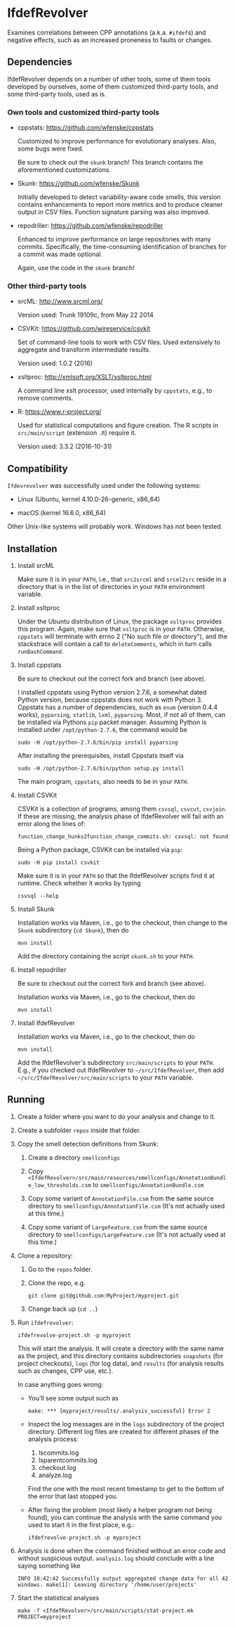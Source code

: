 # IfdefRevolver

Examines correlations between CPP annotations (a.k.a. `#ifdef`s) and
negative effects, such as an increased proneness to faults or changes.

## Dependencies

IfdefRevolver depends on a number of other tools, some of them tools
developed by ourselves, some of them customized third-party tools, and
some third-party tools, used as is.

### Own tools and customized third-party tools

* cppstats: https://github.com/wfenske/cppstats

  Customized to improve performance for evolutionary analyses.  Also,
  some bugs were fixed. 

  Be sure to check out the `skunk` branch!  This branch contains
  the aforementioned customizations.

* Skunk: https://github.com/wfenske/Skunk

  Initially developed to detect variability-aware code smells, this
  version contains enhancements to report more metrics and to produce
  cleaner output in CSV files.  Function signature parsing was also
  improved.

* repodriller: https://github.com/wfenske/repodriller

  Enhanced to improve performance on large repositories with many
  commits.  Specifically, the time-consuming identification of
  branches for a commit was made optional.

  Again, use the code in the `skunk` branch!

### Other third-party tools

* srcML: http://www.srcml.org/

  Version used: Trunk 19109c, from May 22 2014

* CSVKit: https://github.com/wireservice/csvkit

  Set of command-line tools to work with CSV files.  Used extensively
  to aggregate and transform intermediate results.

  Version used: 1.0.2 (2016)
  
* xsltproc: http://xmlsoft.org/XSLT/xsltproc.html

  A command line xslt processor, used internally by `cppstats`, e.g.,
  to remove comments.

* R: https://www.r-project.org/

  Used for statistical computations and figure creation.  The R
  scripts in `src/main/script` (extension `.R`) require it.

  Version used: 3.3.2 (2016-10-31) 

## Compatibility

`Ifdevrevolver` was successfully used under the following systems:

* Linux (Ubuntu, kernel 4.10.0-26-generic, x86\_64)

* macOS (kernel 16.6.0, x86_64)

Other Unix-like systems will probably work. Windows has not been tested. 

## Installation

1. Install srcML

   Make sure it is in your `PATH`, i.e., that `src2srcml` and
   `srcml2src` reside in a directory that is in the list of
   directories in your `PATH` environment variable.
   
1. Install xsltproc

   Under the Ubuntu distribution of Linux, the package `xsltproc`
   provides this program.  Again, make sure that `xsltproc` is in your
   `PATH`.  Otherwise, `cppstats` will terminate with errno 2 ("No
   such file or directory"), and the stackstrace will contain a call
   to `deleteComments`, which in turn calls `runBashCommand`.

1. Install cppstats

   Be sure to checkout out the correct fork and branch (see above).

   I installed cppstats using Python version 2.7.6, a somewhat dated
   Python version, because cppstats does not work with Python 3.
   Cppstats has a number of dependencies, such as `enum` (version 
   0.4.4 works), `pyparsing`, `statlib`, `lxml`, `pyparsing`.  Most,
   if not all of them, can be installed via Pythons `pip` packet
   manager.  Assuming Python is installed under `/opt/python-2.7.6`,
   the command would be

   `sudo -H /opt/python-2.7.6/bin/pip install pyparsing`

   After installing the prerequisites, install Cppstats itself via

   `sudo -H /opt/python-2.7.6/bin/python setup.py install`
	
   The main program, `cppstats`, also needs to be in your `PATH`.
   
1. Install CSVKit

   CSVKit is a collection of programs, among them `csvsql`, `csvcut`,
   `csvjoin`.  If these are missing, the analysis phase of
   IfdefRevolver will fail with an error along the lines of:
   
   `function_change_hunks2function_change_commits.sh: csvsql: not found`
   
   Being a Python package, CSVKit can be installed via `pip`:
   
   `sudo -H pip install csvkit`
	
   Make sure it is in your `PATH` so that the IfdefRevolver scripts
   find it at runtime.  Check whether it works by typing
   
   `csvsql --help`

1. Install Skunk

   Installation works via Maven, i.e., go to the checkout, then change
   to the `Skunk` subdirectory (`cd Skunk`), then do

   `mvn install`

   Add the directory containing the script `skunk.sh` to your `PATH`.

1. Install repodriller

   Be sure to checkout out the correct fork and branch (see above).

   Installation works via Maven, i.e., go to the checkout, then do

   `mvn install`

1. Install IfdefRevolver 

   Installation works via Maven, i.e., go to the checkout, then do

   `mvn install`

   Add the IfdefRevolver's subdirectory `src/main/scripts` to your
   `PATH`.  E.g., if you checked out IfdefRevolver to
   `~/src/IfdefRevolver`, then add
   `~/src/IfdefRevolver/src/main/scripts` to your `PATH` variable.

## Running

1. Create a folder where you want to do your analysis and change to it.

1. Create a subfolder `repos` inside that folder.

1. Copy the smell detection definitions from Skunk:

   1. Create a directory `smellconfigs`

   1. Copy
      `<IfdefRevolver>/src/main/resources/smellconfigs/AnnotationBundle_low_thresholds.csm`
      to `smellconfigs/AnnotationBundle.csm`

   1. Copy some variant of `AnnotationFile.csm` from the same source
      directory to `smellconfigs/AnnotationFile.csm` (It's not
      actually used at this time.)

   1. Copy some variant of `LargeFeature.csm` from the same source
      directory to `smellconfigs/LargeFeature.csm` (It's not
      actually used at this time.)

1. Clone a repository:

   1. Go to the `repos` folder.

   1. Clone the repo, e.g.

      `git clone git@github.com:MyProject/myproject.git`
	  
   1. Change back up (`cd ..`)

1. Run `ifdefrevolver`:

   `ifdefrevolve-project.sh -p myproject`

   This will start the analysis. It will create a directory with the
   same name as the project, and this directory contains
   subdirectories `snapshots` (for project checkouts), `logs` (for log
   data), and `results` (for analysis results such as changes, CPP use, etc.).

   In case anything goes wrong:

   - You'll see some output such as

     ``make: *** [myproject/results/.analysis_successful] Error 2``

   - Inspect the log messages are in the `logs` subdirectory of the
	 project directory. Different log
	 files are created for different phases of the analysis process:

     1. lscommits.log
     1. lsparentcommits.log
     1. checkout.log
	 1. analyze.log

	 Find the one with the most recent timestamp to get to the bottom
	 of the error that last stopped you.

   - After fixing the problem (most likely a helper program not being
     found), you can continue the analysis with the same command you
     used to start it in the first place, e.g.:

     `ifdefrevolve-project.sh -p myproject`
	 
1. Analysis is done when the command finished without an error code
   and without suspicious output.  `analysis.log` should conclude with
   a line saying something like
   
   ``INFO 10:42:42 Successfully output aggregated change data for all 42 windows.
   make[1]: Leaving directory '/home/user/projects'
   ``

1. Start the statistical analyses

   ``make -f <IfdefRevolver>/src/main/scripts/stat-project.mk PROJECT=myproject``
